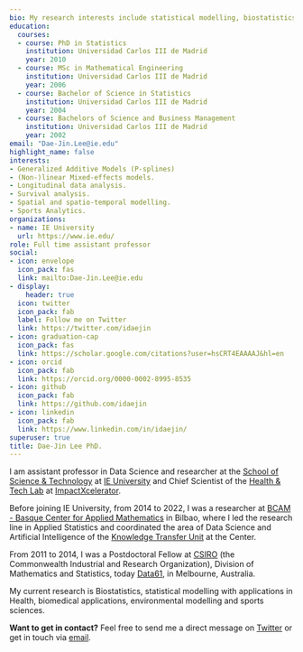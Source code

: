 ```yaml
---
bio: My research interests include statistical modelling, biostatistics, sports science and statistical computing.
education:
  courses:
  - course: PhD in Statistics
    institution: Universidad Carlos III de Madrid
    year: 2010
  - course: MSc in Mathematical Engineering
    institution: Universidad Carlos III de Madrid
    year: 2006
  - course: Bachelor of Science in Statistics
    institution: Universidad Carlos III de Madrid
    year: 2004
  - course: Bachelors of Science and Business Management
    institution: Universidad Carlos III de Madrid
    year: 2002
email: "Dae-Jin.Lee@ie.edu"
highlight_name: false
interests:
- Generalized Additive Models (P-splines)
- (Non-)linear Mixed-effects models.
- Longitudinal data analysis.
- Survival analysis.
- Spatial and spatio-temporal modelling.
- Sports Analytics.
organizations:
- name: IE University
  url: https://www.ie.edu/
role: Full time assistant professor
social:
- icon: envelope
  icon_pack: fas
  link: mailto:Dae-Jin.Lee@ie.edu
- display:
    header: true
  icon: twitter
  icon_pack: fab
  label: Follow me on Twitter
  link: https://twitter.com/idaejin
- icon: graduation-cap
  icon_pack: fas
  link: https://scholar.google.com/citations?user=hsCRT4EAAAAJ&hl=en
- icon: orcid
  icon_pack: fab
  link: https://orcid.org/0000-0002-8995-8535
- icon: github
  icon_pack: fab
  link: https://github.com/idaejin
- icon: linkedin
  icon_pack: fab
  link: https://www.linkedin.com/in/idaejin/
superuser: true
title: Dae-Jin Lee PhD.
---
```



I am assistant professor in Data Science and researcher at the [School of Science & Technology](https://www.ie.edu/school-science-technology/) at [IE University](https://www.ie.edu/) and Chief Scientist of the [Health & Tech Lab](https://www.ie.edu/impactxcelerator/areas/health-technology/) at [ImpactXcelerator](https://www.ie.edu/impactxcelerator/).

Before joining IE University, from 2014 to 2022, I was a researcher at [BCAM - Basque Center for Applied Mathematics](http://www.bcamath.org/en/) in Bilbao, where I led the research line in Applied Statistics and coordinated the area of Data Science and Artificial Intelligence of the [Knowledge Transfer Unit](http://www.bcamath.org/en/the-center/knowledge) at the Center.

From 2011 to 2014, I was a Postdoctoral Fellow at [CSIRO](https://www.csiro.au/en/) (the Commonwealth Industrial and Research Organization), Division of Mathematics and Statistics, today [Data61](https://research.csiro.au/data61/), in Melbourne, Australia.

My current research is Biostatistics, statistical modelling with applications in Health, biomedical applications, environmental modelling and sports sciences.


**Want to get in contact?** Feel free to send me a direct message on [Twitter](https://twitter.com/idaejin) or get in touch via [email](mailto:Dae-Jin.Lee@ie.edu).

